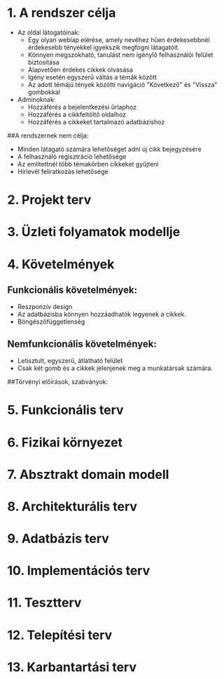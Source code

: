 # 1. A rendszer célja
- Az oldal látogatóinak:
    - Egy olyan weblap elérése, amely nevéhez hűen érdekesebbnél érdekesebb tényekkel igyekszik megfogni látagatóit.
    - Könnyen megszokható, tanulást nem igénylő felhasználói felület biztosítása
    - Alapvetően érdekes cikkek olvasása
    - Igény esetén egyszerű váltás a témák között
    - Az adott témájú tények közötti navigáció "Következő" és "Vissza" gombokkal
- Adminoknak:
    - Hozzáférés a bejelentkezési űrlaphoz 
    - Hozzáférés a cikkfeltöltő oldalhoz
    - Hozzáférés a cikkeket tartalmazó adatbázishoz
    
##A rendszernek nem célja:
- Minden látagató számára lehetőséget adni új cikk bejegyzésére
- A felhasználó regisztráció lehetősége
- Az említettnél több témakörben cikkeket gyűjteni
- Hírlevél feliratkozás lehetősége

# 2. Projekt terv

# 3. Üzleti folyamatok modellje

# 4. Követelmények

## Funkcionális követelmények:

- Reszponzív design
- Az adatbázisba könnyen hozzáadhatók legyenek a cikkek.
- Böngészőfüggetlenség

## Nemfunkcionális követelmények:

- Letisztult, egyszerű, átlátható felület
- Csak két gomb és a cikkek jelenjenek meg a munkatársak számára.

##Törvényi előírások, szabványok:

# 5. Funkcionális terv

# 6. Fizikai környezet

# 7. Absztrakt domain modell

# 8. Architekturális terv

# 9. Adatbázis terv

# 10. Implementációs terv

# 11. Tesztterv

# 12. Telepítési terv

# 13. Karbantartási terv